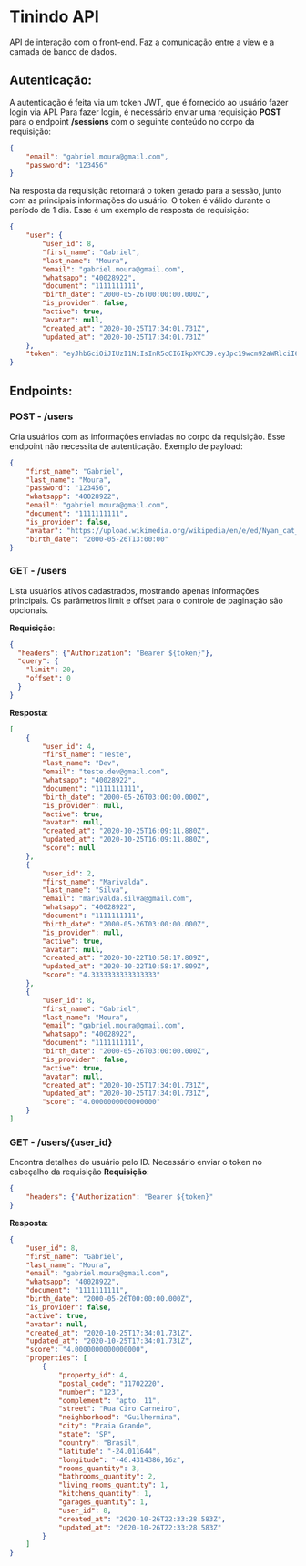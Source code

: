 # Tinindo API

API de interação com o front-end. Faz a comunicação entre a view e a camada de banco de dados.

## Autenticação:
A autenticação é feita via um token JWT, que é fornecido ao usuário fazer login via API.
Para fazer login, é necessário enviar uma requisição **POST** para o endpoint **/sessions** com o seguinte conteúdo no corpo da requisição:

```json
{
    "email": "gabriel.moura@gmail.com",
    "password": "123456"
}
```

Na resposta da requisição retornará o token gerado para a sessão, junto com as principais informações do usuário.
O token é válido durante o período de 1 dia. Esse é um exemplo de resposta de requisição:

```json
{
    "user": {
        "user_id": 8,
        "first_name": "Gabriel",
        "last_name": "Moura",
        "email": "gabriel.moura@gmail.com",
        "whatsapp": "40028922",
        "document": "1111111111",
        "birth_date": "2000-05-26T00:00:00.000Z",
        "is_provider": false,
        "active": true,
        "avatar": null,
        "created_at": "2020-10-25T17:34:01.731Z",
        "updated_at": "2020-10-25T17:34:01.731Z"
    },
    "token": "eyJhbGciOiJIUzI1NiIsInR5cCI6IkpXVCJ9.eyJpc19wcm92aWRlciI6ZmFsc2UsImlhdCI6MTYwMzc0ODA0OSwiZXhwIjoxNjAzODM0NDQ5LCJpc3MiOiJhcGktanVwaXRlciIsInN1YiI6IjgifQ.u8blwRPeLOAjho2Oae498LRj3LmxAn3jbxABLUI7SF8"
}
```

## Endpoints:
### POST - /users
Cria usuários com as informações enviadas no corpo da requisição. Esse endpoint não necessita de autenticação.
Exemplo de payload:

```json
{
	"first_name": "Gabriel",
	"last_name": "Moura",
	"password": "123456",
	"whatsapp": "40028922",
	"email": "gabriel.moura@gmail.com",
	"document": "1111111111",
	"is_provider": false,
    "avatar": "https://upload.wikimedia.org/wikipedia/en/e/ed/Nyan_cat_250px_frame.PNG",
	"birth_date": "2000-05-26T13:00:00"
}
```


### GET - /users
Lista usuários ativos cadastrados, mostrando apenas informações principais.
Os parâmetros limit e offset para o controle de paginação são opcionais.

**Requisição**:
```json
{
  "headers": {"Authorization": "Bearer ${token}"},
  "query": {
    "limit": 20,
    "offset": 0
  }
}
```
**Resposta**:
```json
[
    {
        "user_id": 4,
        "first_name": "Teste",
        "last_name": "Dev",
        "email": "teste.dev@gmail.com",
        "whatsapp": "40028922",
        "document": "1111111111",
        "birth_date": "2000-05-26T03:00:00.000Z",
        "is_provider": null,
        "active": true,
        "avatar": null,
        "created_at": "2020-10-25T16:09:11.880Z",
        "updated_at": "2020-10-25T16:09:11.880Z",
        "score": null
    },
    {
        "user_id": 2,
        "first_name": "Marivalda",
        "last_name": "Silva",
        "email": "marivalda.silva@gmail.com",
        "whatsapp": "40028922",
        "document": "1111111111",
        "birth_date": "2000-05-26T03:00:00.000Z",
        "is_provider": null,
        "active": true,
        "avatar": null,
        "created_at": "2020-10-22T10:58:17.809Z",
        "updated_at": "2020-10-22T10:58:17.809Z",
        "score": "4.3333333333333333"
    },
    {
        "user_id": 8,
        "first_name": "Gabriel",
        "last_name": "Moura",
        "email": "gabriel.moura@gmail.com",
        "whatsapp": "40028922",
        "document": "1111111111",
        "birth_date": "2000-05-26T03:00:00.000Z",
        "is_provider": false,
        "active": true,
        "avatar": null,
        "created_at": "2020-10-25T17:34:01.731Z",
        "updated_at": "2020-10-25T17:34:01.731Z",
        "score": "4.0000000000000000"
    }
]
```

### GET - /users/{user_id}
Encontra detalhes do usuário pelo ID. Necessário enviar o token no cabeçalho da requisição
**Requisição**:
```json
{
    "headers": {"Authorization": "Bearer ${token}"
}
```
**Resposta**:
```json
{
    "user_id": 8,
    "first_name": "Gabriel",
    "last_name": "Moura",
    "email": "gabriel.moura@gmail.com",
    "whatsapp": "40028922",
    "document": "1111111111",
    "birth_date": "2000-05-26T00:00:00.000Z",
    "is_provider": false,
    "active": true,
    "avatar": null,
    "created_at": "2020-10-25T17:34:01.731Z",
    "updated_at": "2020-10-25T17:34:01.731Z",
    "score": "4.0000000000000000",
    "properties": [
        {
            "property_id": 4,
            "postal_code": "11702220",
            "number": "123",
            "complement": "apto. 11",
            "street": "Rua Ciro Carneiro",
            "neighborhood": "Guilhermina",
            "city": "Praia Grande",
            "state": "SP",
            "country": "Brasil",
            "latitude": "-24.011644",
            "longitude": "-46.4314386,16z",
            "rooms_quantity": 3,
            "bathrooms_quantity": 2,
            "living_rooms_quantity": 1,
            "kitchens_quantity": 1,
            "garages_quantity": 1,
            "user_id": 8,
            "created_at": "2020-10-26T22:33:28.583Z",
            "updated_at": "2020-10-26T22:33:28.583Z"
        }
    ]
}
```